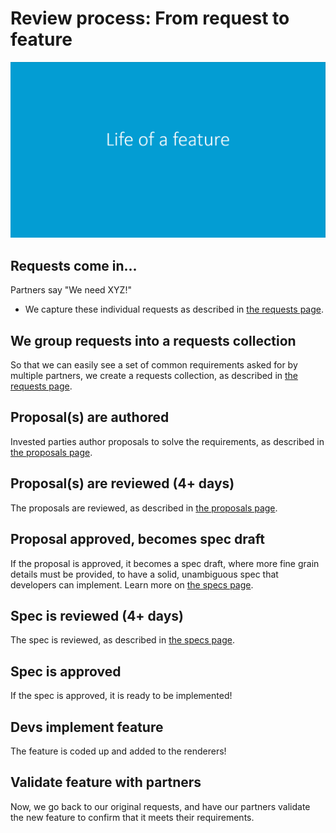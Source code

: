 # Review process: From request to feature

![life of a feature, animated](images/life-of-a-feature.gif)

## Requests come in...

Partners say "We need XYZ!"

* We capture these individual requests as described in [the requests page](requests.md).


## We group requests into a requests collection

So that we can easily see a set of common requirements asked for by multiple partners, we create a requests collection, as described in [the requests page](requests.md).


## Proposal(s) are authored

Invested parties author proposals to solve the requirements, as described in [the proposals page](proposals.md).


## Proposal(s) are reviewed (4+ days)

The proposals are reviewed, as described in [the proposals page](proposals.md).


## Proposal approved, becomes spec draft

If the proposal is approved, it becomes a spec draft, where more fine grain details must be provided, to have a solid, unambiguous spec that developers can implement. Learn more on [the specs page](specs.md).


## Spec is reviewed (4+ days)

The spec is reviewed, as described in [the specs page](specs.md).


## Spec is approved

If the spec is approved, it is ready to be implemented!


## Devs implement feature

The feature is coded up and added to the renderers!


## Validate feature with partners

Now, we go back to our original requests, and have our partners validate the new feature to confirm that it meets their requirements.